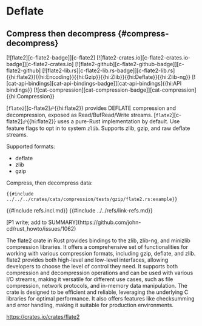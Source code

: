 # Deflate

## Compress then decompress {#compress-decompress}

[![flate2][c-flate2-badge]][c-flate2] [![flate2-crates.io][c-flate2-crates.io-badge]][c-flate2-crates.io] [![flate2-github][c-flate2-github-badge]][c-flate2-github] [![flate2-lib.rs][c-flate2-lib.rs-badge]][c-flate2-lib.rs]{{hi:flate2}}{{hi:Encoding}}{{hi:Gzip}}{{hi:Zlib}}{{hi:Deflate}}{{hi:Zlib-ng}} [![cat-api-bindings][cat-api-bindings-badge]][cat-api-bindings]{{hi:API bindings}} [![cat-compression][cat-compression-badge]][cat-compression]{{hi:Compression}}

[`flate2`][c-flate2]⮳{{hi:flate2}} provides DEFLATE compression and decompression, exposed as Read/BufRead/Write streams. [`flate2`][c-flate2]⮳{{hi:flate2}} uses a pure-Rust implementation by default. Use feature flags to opt in to system `zlib`. Supports zlib, gzip, and raw deflate streams.

Supported formats:

- deflate
- zlib
- gzip

Compress, then decompress data:

```rust,editable,noplayground
{{#include ../../../crates/cats/compression/tests/gzip/flate2.rs:example}}
```

{{#include refs.incl.md}}
{{#include ../../refs/link-refs.md}}

<div class="hidden">
[P1 write; add to SUMMARY](https://github.com/john-cd/rust_howto/issues/1062)

The flate2 crate in Rust provides bindings to the zlib, zlib-ng, and minizlib compression libraries. It offers a comprehensive set of functionalities for working with various compression formats, including gzip, deflate, and zlib. flate2 provides both high-level and low-level interfaces, allowing developers to choose the level of control they need. It supports both compression and decompression operations and can be used with various I/O streams, making it versatile for different use cases, such as file compression, network protocols, and in-memory data manipulation. The crate is designed to be efficient and reliable, leveraging the underlying C libraries for optimal performance.  It also offers features like checksumming and error handling, making it suitable for production environments.

https://crates.io/crates/flate2

</div>
